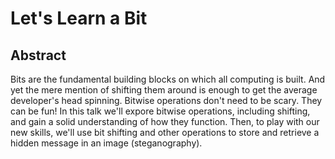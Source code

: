 # Let's Learn a Bit

## Abstract

Bits are the fundamental building blocks on which all computing is built. And yet the mere mention of shifting them around is enough to get the average developer's head spinning. Bitwise operations don't need to be scary. They can be fun! In this talk we'll expore bitwise operations, including shifting, and gain a solid understanding of how they function. Then, to play with our new skills, we'll use bit shifting and other operations to store and retrieve a hidden message in an image (steganography).